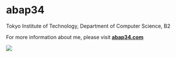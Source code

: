 <h1>abap34</h1>

Tokyo Institute of Technology, Department of Computer Science, B2

For more information about me, please visit **[abap34.com](https://abap34.com)**

![](https://aumy-github-readme-stats.vercel.app/api/top-langs/?username=abap34&layout=compact&langs_count=10&hide=Jupyter%20Notebook,HTML)
